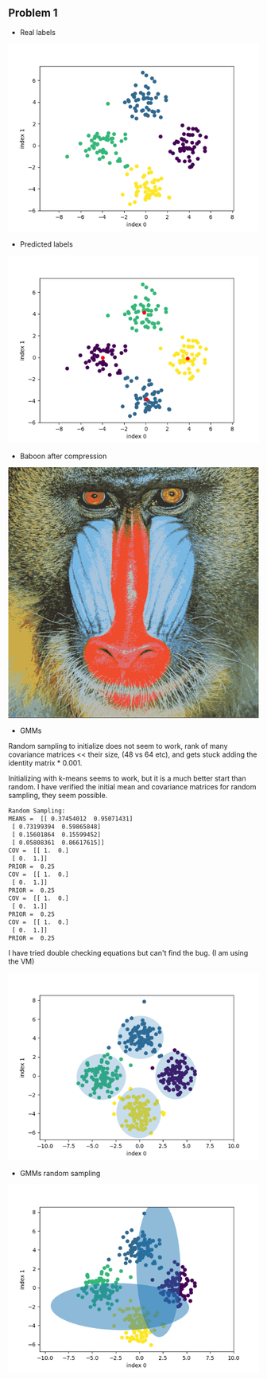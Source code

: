 Problem 1
------------

* Real labels

![Real labels](plots/toy_dataset_real_labels.png)

* Predicted labels

![Predicted labels](plots/toy_dataset_predicted_labels.png)

* Baboon after compression

![Baboon](plots/compressed_baboon.png)

* GMMs

Random sampling to initialize does not seem to work, rank of many covariance matrices << their size, (48 vs 64 etc), and gets stuck adding the identity matrix * 0.001.

Initializing with k-means seems to work, but it is a much better start than random. I have verified the initial mean and covariance matrices for random sampling, they seem possible.

```
Random Sampling:
MEANS =  [[ 0.37454012  0.95071431]
 [ 0.73199394  0.59865848]
 [ 0.15601864  0.15599452]
 [ 0.05808361  0.86617615]]
COV =  [[ 1.  0.]
 [ 0.  1.]]
PRIOR =  0.25
COV =  [[ 1.  0.]
 [ 0.  1.]]
PRIOR =  0.25
COV =  [[ 1.  0.]
 [ 0.  1.]]
PRIOR =  0.25
COV =  [[ 1.  0.]
 [ 0.  1.]]
PRIOR =  0.25
```

I have tried double checking equations but can't find the bug. (I am using the VM)

![GMM k-means](plots/gmm_toy_dataset_k_means.png)

* GMMs random sampling

![GMM Random](plots/gmm_toy_dataset_random.png)